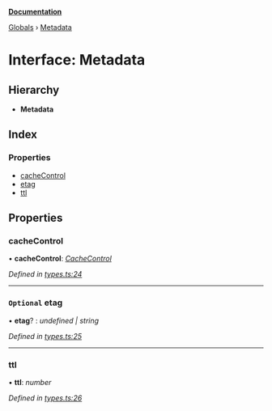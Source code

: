 **[Documentation](../README.md)**

[Globals](../README.md) › [Metadata](metadata.md)

# Interface: Metadata

## Hierarchy

* **Metadata**

## Index

### Properties

* [cacheControl](metadata.md#cachecontrol)
* [etag](metadata.md#optional-etag)
* [ttl](metadata.md#ttl)

## Properties

###  cacheControl

• **cacheControl**: *[CacheControl](cachecontrol.md)*

*Defined in [types.ts:24](https://github.com/bad-batch/cacheability/blob/9e3b985/src/types.ts#L24)*

___

### `Optional` etag

• **etag**? : *undefined | string*

*Defined in [types.ts:25](https://github.com/bad-batch/cacheability/blob/9e3b985/src/types.ts#L25)*

___

###  ttl

• **ttl**: *number*

*Defined in [types.ts:26](https://github.com/bad-batch/cacheability/blob/9e3b985/src/types.ts#L26)*
